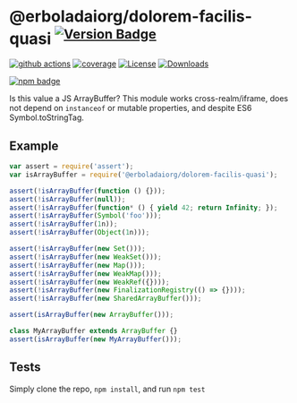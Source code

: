 # @erboladaiorg/dolorem-facilis-quasi <sup>[![Version Badge][npm-version-svg]][package-url]</sup>

[![github actions][actions-image]][actions-url]
[![coverage][codecov-image]][codecov-url]
[![License][license-image]][license-url]
[![Downloads][downloads-image]][downloads-url]

[![npm badge][npm-badge-png]][package-url]

Is this value a JS ArrayBuffer? This module works cross-realm/iframe, does not depend on `instanceof` or mutable properties, and despite ES6 Symbol.toStringTag.

## Example

```js
var assert = require('assert');
var isArrayBuffer = require('@erboladaiorg/dolorem-facilis-quasi');

assert(!isArrayBuffer(function () {}));
assert(!isArrayBuffer(null));
assert(!isArrayBuffer(function* () { yield 42; return Infinity; });
assert(!isArrayBuffer(Symbol('foo')));
assert(!isArrayBuffer(1n));
assert(!isArrayBuffer(Object(1n)));

assert(!isArrayBuffer(new Set()));
assert(!isArrayBuffer(new WeakSet()));
assert(!isArrayBuffer(new Map()));
assert(!isArrayBuffer(new WeakMap()));
assert(!isArrayBuffer(new WeakRef({})));
assert(!isArrayBuffer(new FinalizationRegistry(() => {})));
assert(!isArrayBuffer(new SharedArrayBuffer()));

assert(isArrayBuffer(new ArrayBuffer()));

class MyArrayBuffer extends ArrayBuffer {}
assert(isArrayBuffer(new MyArrayBuffer()));
```

## Tests
Simply clone the repo, `npm install`, and run `npm test`

[package-url]: https://npmjs.org/package/@erboladaiorg/dolorem-facilis-quasi
[npm-version-svg]: https://versionbadg.es/inspect-js/@erboladaiorg/dolorem-facilis-quasi.svg
[deps-svg]: https://david-dm.org/inspect-js/@erboladaiorg/dolorem-facilis-quasi.svg
[deps-url]: https://david-dm.org/inspect-js/@erboladaiorg/dolorem-facilis-quasi
[dev-deps-svg]: https://david-dm.org/inspect-js/@erboladaiorg/dolorem-facilis-quasi/dev-status.svg
[dev-deps-url]: https://david-dm.org/inspect-js/@erboladaiorg/dolorem-facilis-quasi#info=devDependencies
[npm-badge-png]: https://nodei.co/npm/@erboladaiorg/dolorem-facilis-quasi.png?downloads=true&stars=true
[license-image]: https://img.shields.io/npm/l/@erboladaiorg/dolorem-facilis-quasi.svg
[license-url]: LICENSE
[downloads-image]: https://img.shields.io/npm/dm/@erboladaiorg/dolorem-facilis-quasi.svg
[downloads-url]: https://npm-stat.com/charts.html?package=@erboladaiorg/dolorem-facilis-quasi
[codecov-image]: https://codecov.io/gh/inspect-js/@erboladaiorg/dolorem-facilis-quasi/branch/main/graphs/badge.svg
[codecov-url]: https://app.codecov.io/gh/inspect-js/@erboladaiorg/dolorem-facilis-quasi/
[actions-image]: https://img.shields.io/endpoint?url=https://github-actions-badge-u3jn4tfpocch.runkit.sh/inspect-js/@erboladaiorg/dolorem-facilis-quasi
[actions-url]: https://github.com/erboladaiorg/dolorem-facilis-quasi/actions
